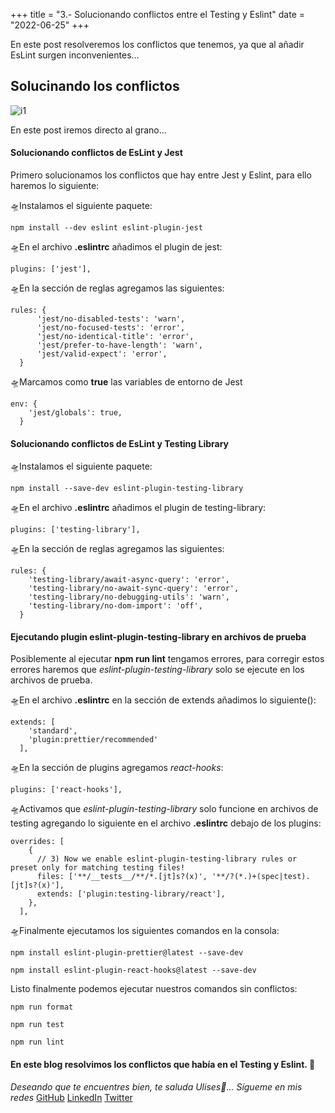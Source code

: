 +++
title = "3.- Solucionando conflictos entre el Testing y Eslint"
date = "2022-06-25"
+++

En este post resolveremos los conflictos que tenemos, ya que al añadir EsLint surgen inconvenientes...

<!--more-->
## Solucinando los conflictos
![i1](https://user-images.githubusercontent.com/99143567/175790322-074bd984-b91c-4a98-9260-367ac96eb332.png)

En este post iremos directo al grano...

#### Solucionando conflictos de EsLint y Jest

Primero solucionamos los conflictos que hay entre Jest y Eslint, para ello haremos lo siguiente:

🛸Instalamos el siguiente paquete:

```
npm install --dev eslint eslint-plugin-jest
```

🛸En el archivo **.eslintrc** añadimos el plugin de jest:

```
plugins: ['jest'],
```

🛸En la sección de reglas agregamos las siguientes:

```
rules: {
      'jest/no-disabled-tests': 'warn',
      'jest/no-focused-tests': 'error',
      'jest/no-identical-title': 'error',
      'jest/prefer-to-have-length': 'warn',
      'jest/valid-expect': 'error',
  }
```

🛸Marcamos como **true** las variables de entorno de Jest

```
env: {
    'jest/globals': true,
  }
```

#### Solucionando conflictos de EsLint y Testing Library

🛸Instalamos el siguiente paquete:

```
npm install --save-dev eslint-plugin-testing-library
```

🛸En el archivo **.eslintrc** añadimos el plugin de testing-library:

```
plugins: ['testing-library'],
```

🛸En la sección de reglas agregamos las siguientes:

```
rules: {
    'testing-library/await-async-query': 'error',
    'testing-library/no-await-sync-query': 'error',
    'testing-library/no-debugging-utils': 'warn',
    'testing-library/no-dom-import': 'off',
  }
```

#### Ejecutando plugin eslint-plugin-testing-library en archivos de prueba

Posiblemente al ejecutar **npm run lint** tengamos errores, para corregir estos errores haremos que *eslint-plugin-testing-library* solo se ejecute en los archivos de prueba.

🛸En el archivo **.eslintrc** en la sección de extends añadimos lo siguiente():

```
extends: [
    'standard',
    'plugin:prettier/recommended'
  ],
```

🛸En la sección de plugins agregamos *react-hooks*:

```
plugins: ['react-hooks'],
```

🛸Activamos que *eslint-plugin-testing-library* solo funcione en archivos de testing agregando lo siguiente en el archivo **.eslintrc** debajo de los plugins:

```
overrides: [
    {
      // 3) Now we enable eslint-plugin-testing-library rules or preset only for matching testing files!
      files: ['**/__tests__/**/*.[jt]s?(x)', '**/?(*.)+(spec|test).[jt]s?(x)'],
      extends: ['plugin:testing-library/react'],
    },
  ],
```

🛸Finalmente ejecutamos los siguientes comandos en la consola:

```
npm install eslint-plugin-prettier@latest --save-dev
```

```
npm install eslint-plugin-react-hooks@latest --save-dev
```

Listo finalmente podemos ejecutar nuestros comandos sin conflictos:

```
npm run format
```

```
npm run test
```

```
npm run lint
```

#### En este blog resolvimos los conflictos que había en el Testing y Eslint. 🚀

*Deseando que te encuentres bien, te saluda Ulises🤵...*
*Sígueme en mis redes*
[GitHub](https://github.com/UlisesOrnelasR)
[LinkedIn](https://www.linkedin.com/in/ulises-ornelas/)
[Twitter](https://twitter.com/UlisesOrnelass)
